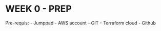 # WEEK 0 - PREP
Pre-requis:
    - Jumppad
    - AWS account
    - GIT
    - Terraform cloud
    - Github
    